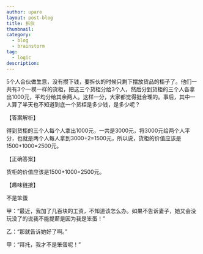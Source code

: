 ```yaml
---
author: upare
layout: post-blog
title: 拆伙
thumbnail:
category:
  - blog
  - brainstorm
tag:
  - logic
description: 
---
```

5个人合伙做生意，没有攒下钱，要拆伙的时候只剩下摆放货品的柜子了。他们一共有3个一模一样的货柜，把这三个货柜分给3个人，然后分到货柜的三个人各拿出1000元，平均分给其余两人。这样一分，大家都觉得挺合理的。事后，其中一人算了半天也不知道到底一个货柜是多少钱，是多少呢？

【答案解析】

得到货柜的三个人每个人拿出1000元，一共是3000元，将3000元给两个人平分，也就是两个人每人拿到3000÷2=1500元，所以说，货柜的价值应该是1500+1000=2500元。

【正确答案】

货柜的价值应该是1500+1000=2500元。

【趣味链接】

不是笨蛋

甲：“最近，我加了几百块的工资，不知道该怎么办。如果不告诉妻子，她又会没玩没了的说我不能提薪是因为我是笨蛋！”

乙：“那就告诉她好了啊。”

甲：“拜托，我才不是笨蛋呢！”